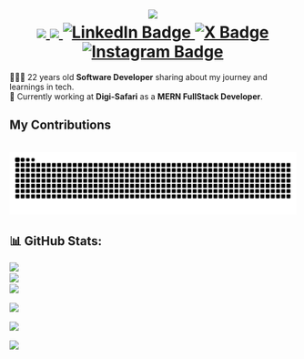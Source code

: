 <div id="header" align="center">
  <h1>
    <img src="https://readme-typing-svg.herokuapp.com/?font=Righteous&size=35&center=true&vCenter=true&width=500&height=70&duration=4000&lines=Hi+There!+👋;+I'm+Rohan+Rai!;" />
    <div id="badges">
      <a href="mailto:rohan@digi-safari.com">
        <img src="https://img.shields.io/badge/Gmail-333333?style=for-the-badge&logo=gmail&logoColor=red" />
      </a>
      <a href="mailto:rohan.rai932@outlook.com">
        <img src="https://img.shields.io/badge/Gmail-333333?style=for-the-badge&logo=gmail&logoColor=red" />
      </a>
      <a href="https://linkedin.com/in/rohxnrai">
        <img src="https://img.shields.io/badge/LinkedIn-blue?logo=linkedin&logoColor=white&style=for-the-badge" alt="LinkedIn Badge"/>
      </a>
      <a href="https://x.com/rohxnrai">
        <img src="https://img.shields.io/badge/X-black?style=for-the-badge&logo=X&logoColor=white" alt="X Badge"/>
      </a>
      <a href="https://instagram.com/rohxn_rai">
        <img src="https://img.shields.io/badge/Instagram-%23E4405F.svg?style=for-the-badge&logo=Instagram&logoColor=white" alt="Instagram Badge"/>
      </a>
    </div>

  </h1>
</div>

👩🏻‍💻 22 years old **Software Developer** sharing about my journey and learnings in tech. <br>
🏢 Currently working at **Digi-Safari** as a **MERN FullStack Developer**. <br>

<div>
  <!-- 
  🐍🐍
  -->
  <h2>My Contributions</h2>
  <br>
  <img src="https://raw.githubusercontent.com/ds-rohan-dev/ds-rohan-dev/output/github-contribution-grid-snake-dark.svg?palette=github-dark" alt="Snake animation" /> <br>
</div>

  
## 📊 GitHub Stats:

<div align="left">
  
  ![](https://github-readme-stats.vercel.app/api?username=ds-rohan-dev&theme=github_dark&hide_border=true&include_all_commits=true&count_private=true)<br/>
  ![](https://github-readme-streak-stats.herokuapp.com/?user=ds-rohan-dev&theme=github_dark&hide_border=true)<br/>
  ![](https://github-readme-stats.vercel.app/api/top-langs/?username=ds-rohan-dev&theme=github_dark&hide_border=true&include_all_commits=true&count_private=true&layout=compact)
</div>

![](https://github-profile-trophy.vercel.app/?username=ds-rohan-dev&theme=github_dark&no-frame=true&no-bg=true&margin-w=4)

![](https://github-contributor-stats.vercel.app/api?username=ds-rohan-dev&limit=5&theme=github_dark&combine_all_yearly_contributions=true)

![](https://quotes-github-readme.vercel.app/api?type=horizontal&theme=dark)
